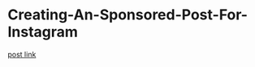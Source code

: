 # Creating-An-Sponsored-Post-For-Instagram

 
[post link](https://www.instagram.com/p/Cuho85bPtb4/?igshid=MzRlODBiNWFlZA==)


